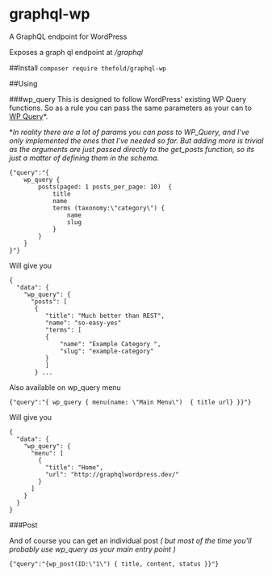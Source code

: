 # graphql-wp
A GraphQL endpoint for WordPress

Exposes a graph ql endpoint at */graphql* 


##Install
`composer require thefold/graphql-wp`

##Using

###wp_query
This is designed to follow WordPress' existing WP Query functions.  So as a rule you can pass the same parameters as your can to [WP Query](https://codex.wordpress.org/Class_Reference/WP_Query)*.

**In reality there are a lot of params you can pass to WP_Query, and I've only implemented the ones that I've needed so far. But adding more is trivial as the arguments are just passed directly to the get_posts function, so its just a matter of defining them in the schema.* 

    {"query":"{ 
    	wp_query { 
    		posts(paged: 1 posts_per_page: 10)  { 
    			title 
    			name 
    			terms (taxonomy:\"category\") { 
    				name 
    				slug 
    			}
    		}
    	}
    }"}

Will give you

    {
      "data": {
        "wp_query": {
          "posts": [
           {
              "title": "Much better than REST",
              "name": "so-easy-yes"
              "terms": [
              {
	              "name": "Example Category ",
	              "slug": "example-category"
	          }
              ]
           } ...

Also available on wp_query menu 

`{"query":"{ wp_query { menu(name: \"Main Menu\")  { title url} }}"}`

Will give you

    {
      "data": {
        "wp_query": {
          "menu": [
            {
              "title": "Home",
              "url": "http://graphqlwordpress.dev/"
            }
          ]
        }
      }
    }

###Post

And of course you can get an individual post *( but most of the time you'll probably use wp_query as your main entry point )*

`{"query":"{wp_post(ID:\"1\") { title, content, status }}"}`
